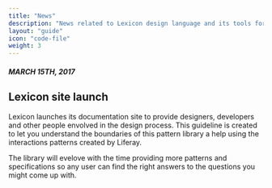 ```yaml
---
title: "News"
description: "News related to Lexicon design language and its tools for designers"
layout: "guide"
icon: "code-file"
weight: 3
---
```


##### MARCH 15TH, 2017

## Lexicon site launch

Lexicon launches its documentation site to provide designers, developers and other people envolved in the design process. This guideline is created to let you understand the boundaries of this pattern library a help using the interactions patterns created by Liferay.

The library will evelove with the time providing more patterns and specifications so any user can find the right answers to the questions you might come up with. 
